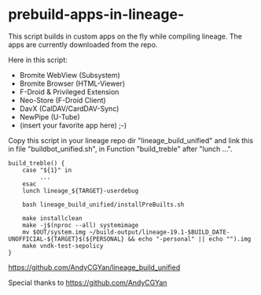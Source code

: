 # prebuild-apps-in-lineage-
This script builds in custom apps on the fly while compiling lineage. The apps are currently downloaded from the repo.

Here in this script:
- Bromite WebView (Subsystem)
- Bromite Browser (HTML-Viewer)
- F-Droid & Privileged Extension
- Neo-Store (F-Droid Client)
- DavX (CalDAV/CardDAV-Sync)
- NewPipe (U-Tube)
- (insert your favorite app here) ;-)

Copy this script in your lineage repo dir "lineage_build_unified" and link this in file "buildbot_unified.sh", in Function "build_treble" after "lunch ...".
``` 
build_treble() {
    case "${1}" in
         ...
    esac
    lunch lineage_${TARGET}-userdebug
    
    bash lineage_build_unified/installPreBuilts.sh
    
    make installclean
    make -j$(nproc --all) systemimage
    mv $OUT/system.img ~/build-output/lineage-19.1-$BUILD_DATE-UNOFFICIAL-${TARGET}$(${PERSONAL} && echo "-personal" || echo "").img
    make vndk-test-sepolicy
}
```
 
https://github.com/AndyCGYan/lineage_build_unified

Special thanks to https://github.com/AndyCGYan
